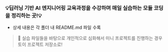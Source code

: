 ### :bulb:딥러닝 기반 AI 엔지니어링 교육과정을 수강하며 매일 실습하는 모듈 코딩을 정리하는 곳!:bulb:

- 상세 내용은 각 폴더 내 README.md 파일 수록

> :rocket: 실습 파일들을 바탕으로 개인적으로 심화해서 미니 프로젝트를 진행하는 경우 토이 프로젝트 저장소로!

